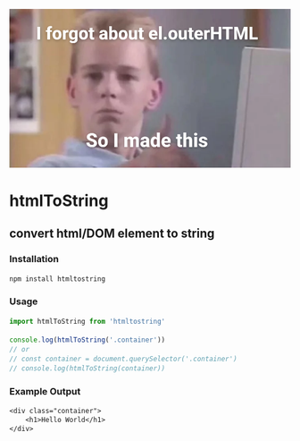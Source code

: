 ![htmlToString explaination meme](preview.png)

# htmlToString
## convert html/DOM element to string

### Installation
`npm install htmltostring`

### Usage
```js
import htmlToString from 'htmltostring'

console.log(htmlToString('.container'))
// or 
// const container = document.querySelector('.container')
// console.log(htmlToString(container))
```
### Example Output
```
<div class="container">
    <h1>Hello World</h1>
</div>
```
